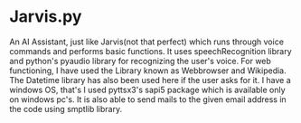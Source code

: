 # Jarvis.py
An AI Assistant, just like Jarvis(not that perfect) which runs through voice commands and performs basic functions. It uses speechRecognition library and python's pyaudio library for recognizing the user's voice. For web functioning, I have used the Library known as Webbrowser and Wikipedia. The Datetime library has also been used here if the user asks for it. 
I have a windows OS, that's I used pyttsx3's sapi5 package which is available only on windows pc's. It is also able to send mails to the given email address in the code using smptlib library.
